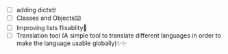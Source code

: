 - [ ] adding dicts🤓
- [ ] Classes and Objects⌨️
- [ ] Improving lists flixablity🐲
- [ ] Translation tool (A simple tool to translate different languages in order to make the language usable globally)✨✨
